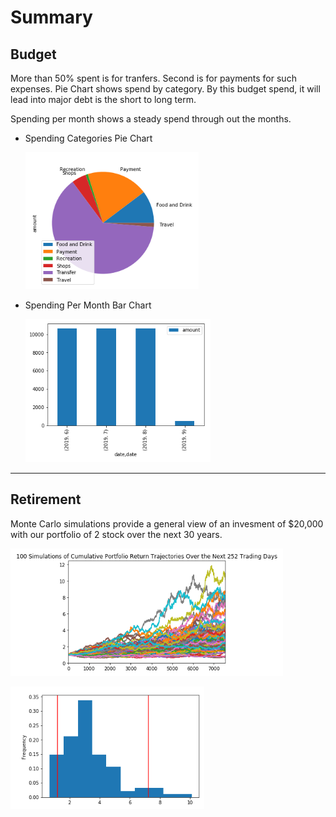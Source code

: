 # Summary

## Budget
More than 50% spent is for tranfers. Second is for payments for such expenses. Pie Chart shows spend by category. By this budget spend, it will lead into major debt is the short to long term.

Spending per month shows a steady spend through out the months.


* Spending Categories Pie Chart

  ![Expenses per category](Images/spending-pie_RL.png)

* Spending Per Month Bar Chart

  ![Expenses per month](Images/spending-month_RL.png)


- - -

## Retirement

Monte Carlo simulations provide a general view of an invesment of $20,000 with our portfolio of 2 stock over the next 30 years. 

![histogram](Images/monte-carlo_RL.png)


![histogram](Images/histogram_RL.png)
